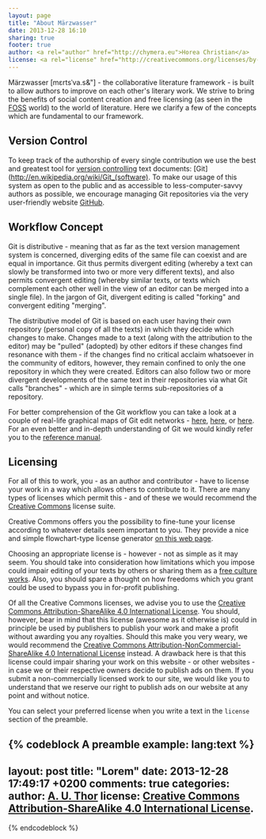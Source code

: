 ```yaml
---
layout: page
title: "About Märzwasser"
date: 2013-12-28 16:10
sharing: true
footer: true
author: <a rel="author" href="http://chymera.eu">Horea Christian</a>
license: <a rel="license" href="http://creativecommons.org/licenses/by-sa/4.0/">Creative Commons Attribution-ShareAlike 4.0 International License</a>.
---
```


Märzwasser \[mεrtsˈva.s&"\] - the collaborative literature framework - is built to allow authors to improve on each other's literary work.
We strive to bring the benefits of social content creation and free licensing (as seen in the [FOSS](http://en.wikipedia.org/wiki/FOSS) world) to the world of literature.
Here we clarify a few of the concepts which are fundamental to our framework.

## Version Control
To keep track of the authorship of every single contribution we use the best and greatest tool for [version controlling](http://en.wikipedia.org/wiki/Revision_control) text documents:
[Git](http://en.wikipedia.org/wiki/Git_(software).
To make our usage of this system as open to the public and as accessible to less-computer-savvy authors as possible, we encourage managing Git repositories via the very user-friendly website [GitHub](http://en.wikipedia.org/wiki/Github).

## Workflow Concept

Git is distributive - meaning that as far as the text version management system is concerned, diverging edits of the same file can coexist and are equal in importance.
Git thus permits divergent editing (whereby a text can slowly be transformed into two or more very different texts),
and also permits convergent editing (whereby similar texts, or texts which complement each other well in the view of an editor can be merged into a single file).
In the jargon of Git, divergent editing is called "forking" and convergent editing "merging".

The distributive model of Git is based on each user having their own repository (personal copy of all the texts) in which they decide which changes to make.
Changes made to a text (along with the attribution to the editor) may be "pulled" (adopted) by other editors if these changes find resonance with them -
if the changes find no critical acclaim whatsoever in the community of editors, however, they remain confined to only the one repository in which they were created.
Editors can also follow two or more divergent developments of the same text in their repositories via what Git calls "branches" - which are in simple terms sub-repositories of a repository. 

For better comprehension of the Git workflow you can take a look at a couple of real-life graphical maps of Git edit networks - [here](https://github.com/stevenbristol/lovd-by-less/network), [here](https://github.com/wycats/merb-plugins/network), or [here](https://github.com/sr/git-wiki/network).
For an even better and in-depth understanding of Git we would kindly refer you to the [reference manual](http://git-scm.com/documentation).

## Licensing

For all of this to work, you - as an author and contributor - have to license your work in a way which allows others to contribute to it.
There are many types of licenses which permit this - and of these we would recommend the [Creative Commons](http://en.wikipedia.org/wiki/Creative_Commons) license suite.

Creative Commons offers you the possibility to fine-tune your license according to whatever details seem important to you.
They provide a nice and simple flowchart-type license generator [on this web page](http://creativecommons.org/choose/).

Choosing an appropriate license is - however - not as simple as it may seem.
You should take into consideration how limitations which you impose could impair editing of your texts by others or sharing them as a [free culture works](http://creativecommons.org/freeworks).
Also, you should spare a thought on how freedoms which you grant could be used to bypass you in for-profit publishing.

Of all the Creative Commons licenses, we advise you to use the [Creative Commons Attribution-ShareAlike 4.0 International License](http://creativecommons.org/licenses/by-sa/4.0/).
You should, however, bear in mind that this license (awesome as it otherwise is) could in principle be used by publishers to publish your work and make a profit without awarding you any royalties.
Should this make you very weary, we would recommend the [Creative Commons Attribution-NonCommercial-ShareAlike 4.0 International License](http://creativecommons.org/licenses/by-nc-sa/4.0/) instead.
A drawback here is that this license could impair sharing your work on this website - or other websites - in case we or their respective owners decide to publish ads on them.
If you submit a non-commercially licensed work to our site, we would like you to understand that we reserve our right to publish ads on our website at any point and without notice.

You can select your preferred license when you write a text in the ```license``` section of the preamble.

{% codeblock A preamble example: lang:text %}
---
layout: post
title: "Lorem"
date: 2013-12-28 17:49:17 +0200
comments: true
categories: 
author: <a rel="author" href="https://your.website.org">A. U. Thor</a>
license: <a rel="license" href="http://creativecommons.org/licenses/by-sa/4.0/">Creative Commons Attribution-ShareAlike 4.0 International License</a>.
---
{% endcodeblock %}

